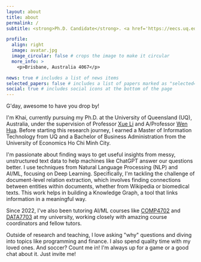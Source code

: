 ```yaml
---
layout: about
title: about
permalink: /
subtitle: <strong>Ph.D. Candidate</strong>. <a href='https://eecs.uq.edu.au/'>EECS @ UQ, Australia</a>. Powered by coffee 🍵.

profile:
  align: right
  image: avatar.jpg
  image_circular: false # crops the image to make it circular
  more_info: >
    <p>Brisbane, Australia 4067</p>

news: true # includes a list of news items
selected_papers: false # includes a list of papers marked as "selected={true}"
social: true # includes social icons at the bottom of the page
---
```

G'day, awesome to have you drop by!

I'm Khai, currently pursuing my Ph.D. at the University of Queensland (UQ), Australia, under the supervision of Professor [Xue Li](https://about.uq.edu.au/experts/973) and A/Professor [Wen Hua](https://web.comp.polyu.edu.hk/wenhua/). Before starting this research journey, I earned a Master of Information Technology from UQ and a Bachelor of Business Administration from the University of Economics Ho Chi Minh City.

I'm passionate about finding ways to get useful insights from messy, unstructured text data to help machines like ChatGPT answer our questions better. I use techniques from Natural Language Processing (NLP) and AI/ML, focusing on Deep Learning. Specifically, I'm tackling the challenge of document-level relation extraction, which involves finding connections between entities within documents, whether from Wikipedia or biomedical texts. This work helps in building a Knowledge Graph, a tool that links information in a meaningful way.

Since 2022, I've also been tutoring AI/ML courses like [COMP4702](https://my.uq.edu.au/programs-courses/course.html?course_code=comp4702) and [DATA7703](https://my.uq.edu.au/programs-courses/course.html?course_code=data7703) at my university, working closely with amazing course coordinators and fellow tutors.

Outside of research and teaching, I love asking "why" questions and diving into topics like programming and finance. I also spend quality time with my loved ones. And soccer? Count me in! I'm always up for a game or a good chat about it. Just invite me!